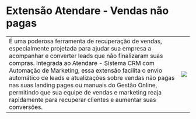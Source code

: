 # Extensão Atendare - Vendas não pagas

| | |
|-|-|
|É uma poderosa ferramenta de recuperação de vendas, especialmente projetada para ajudar sua empresa a acompanhar e converter leads que não finalizaram suas compras. Integrada ao Atendare - Sistema CRM com Automação de Marketing, essa extensão facilita o envio automático de leads e atualizações sobre vendas não pagas nas suas landing pages ou manuais do Gestão Online, permitindo que sua equipe de vendas e marketing reaja rapidamente para recuperar clientes e aumentar suas conversões. | ![](https://github.com/Gestao-Online/public-docs/blob/a1f7903f0cf31fa2fd2258381e83a2a78d72d6c7/erp-v2/assets/marketplace/go-digisac/modelo_vendas_atendare.png?raw=true) |



